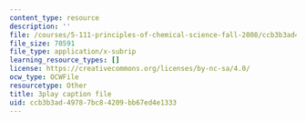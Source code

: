 ```yaml
---
content_type: resource
description: ''
file: /courses/5-111-principles-of-chemical-science-fall-2008/ccb3b3ad49787bc84209bb67ed4e1333_l-BNoAPe6qo.srt
file_size: 70591
file_type: application/x-subrip
learning_resource_types: []
license: https://creativecommons.org/licenses/by-nc-sa/4.0/
ocw_type: OCWFile
resourcetype: Other
title: 3play caption file
uid: ccb3b3ad-4978-7bc8-4209-bb67ed4e1333
---
```

